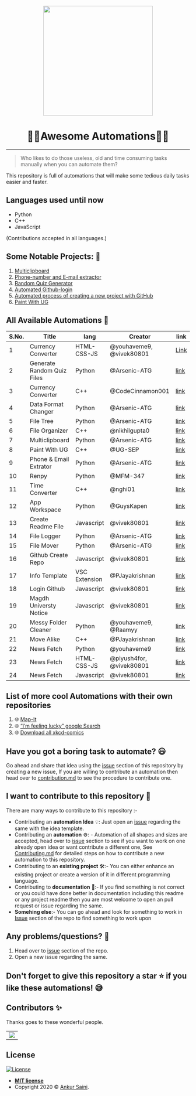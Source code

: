 <p align="center">
<img src="https://cdn-images-1.medium.com/v2/resize:fit:1600/1*1hT23VteSYhRbOaUtCcuEg.gif" height="300" />
</p>

  <h1 align="center">👩‍💻Awesome Automations👨‍💻</h1>
  
---

> Who likes to do those useless, old and time consuming tasks manually when you can automate them?

This repository is full of automations that will make some tedious daily tasks easier and faster.

## Languages used until now

- Python
- C++
- JavaScript

(Contributions accepted in all languages.)

## Some Notable Projects: 🧐

1. [Multiclipboard](https://github.com/Arsenic-ATG/Awesome-Automations/tree/master/Automations/Multiclipboard)
2. [Phone-number and E-mail extractor](https://github.com/Arsenic-ATG/Awesome-Automations/tree/master/Automations/Phone%20%26%20Email%20Extrator)
3. [Random Quiz Generator](https://github.com/Arsenic-ATG/Awesome-Automations/tree/master/Automations/Generating%20Random%20Quiz%20Files)
4. [Automated Github-login](https://github.com/Arsenic-ATG/Awesome-Automations/tree/master/Automations/login-github)
5. [Automated process of creating a new project with GitHub](https://github.com/Arsenic-ATG/Awesome-Automations/tree/master/Automations/github-create-repo)
6. [Paint With UG](https://github.com/Arsenic-ATG/Awesome-Automations/tree/master/Automations/Paint%20With%20UG)

## All Available Automations 📜

| S.No. | Title                      | lang          | Creator                  | link                                                                                                                  |
| ----- | -------------------------- | ------------- | ------------------------ | --------------------------------------------------------------------------------------------------------------------- |
| 1     | Currency Converter         | HTML-CSS-JS   | @youhaveme9, @vivek80801 | [Link](https://github.com/Arsenic-ATG/Awesome-Automations/tree/master/Automations/Currency-converter)                 |
| 2     | Generate Random Quiz Files | Python        | @Arsenic-ATG             | [link](https://github.com/Arsenic-ATG/Awesome-Automations/tree/master/Automations/Generating%20Random%20Quiz%20Files) |
| 3     | Currency Converter         | C++           | @CodeCinnamon001         | [link](https://github.com/Arsenic-ATG/Awesome-Automations/tree/master/Automations/currency-converter)                 |
| 4     | Data Format Changer        | Python        | @Arsenic-ATG             | [link](https://github.com/Arsenic-ATG/Awesome-Automations/tree/master/Automations/Date%20Format%20Changer)            |
| 5     | File Tree                  | Python        | @Arsenic-ATG             | [link](https://github.com/Arsenic-ATG/Awesome-Automations/tree/master/Automations/File%20Tree)                        |
| 6     | File Organizer             | C++           | @nikhilgupta0            | [link](https://github.com/Arsenic-ATG/Awesome-Automations/tree/master/Automations/File_Organizer)                     |
| 7     | Multiclipboard             | Python        | @Arsenic-ATG             | [link](https://github.com/Arsenic-ATG/Awesome-Automations/tree/master/Automations/Multiclipboard)                     |
| 8     | Paint With UG              | C++           | @UG-SEP                  | [link](https://github.com/Arsenic-ATG/Awesome-Automations/tree/master/Automations/Paint%20With%20UG)                  |
| 9     | Phone & Email Extrator     | Python        | @Arsenic-ATG             | [link](https://github.com/Arsenic-ATG/Awesome-Automations/tree/master/Automations/Phone%20%26%20Email%20Extrator)     |
| 10    | Renpy                      | Python        | @MFM-347                 | [link](https://github.com/Arsenic-ATG/Awesome-Automations/tree/master/Automations/RenPy)                              |
| 11    | Time Converter             | C++           | @nghi01                  | [link](https://github.com/Arsenic-ATG/Awesome-Automations/tree/master/Automations/TimeConverter)                      |
| 12    | App Workspace              | Python        | @GuysKapen               | [link](https://github.com/Arsenic-ATG/Awesome-Automations/tree/master/Automations/app-workspace)                      |
| 13    | Create Readme File         | Javascript    | @vivek80801              | [link](https://github.com/Arsenic-ATG/Awesome-Automations/tree/master/Automations/createReadmeFile)                   |
| 14    | File Logger                | Python        | @Arsenic-ATG             | [link](https://github.com/Arsenic-ATG/Awesome-Automations/tree/master/Automations/file%20logger)                      |
| 15    | File Mover                 | Python        | @Arsenic-ATG             | [link](https://github.com/Arsenic-ATG/Awesome-Automations/tree/master/Automations/file%20mover)                       |
| 16    | Github Create Repo         | Javascript    | @vivek80801              | [link](https://github.com/Arsenic-ATG/Awesome-Automations/tree/master/Automations/github-create-repo)                 |
| 17    | Info Template              | VSC Extension | @PJayakrishnan           | [link](https://github.com/Arsenic-ATG/Awesome-Automations/tree/master/Automations/info-template)                      |
| 18    | Login Github               | Javascript    | @vivek80801              | [link](https://github.com/Arsenic-ATG/Awesome-Automations/tree/master/Automations/login-github)                       |
| 19    | Magdh Universty Notice     | Javascript    | @vivek80801              | [link](https://github.com/Arsenic-ATG/Awesome-Automations/tree/master/Automations/magdh-universty-notice)             |
| 20    | Messy Folder Cleaner       | Python        | @youhaveme9, @Raamyy     | [link](https://github.com/Arsenic-ATG/Awesome-Automations/tree/master/Automations/messy-folder-cleaner)               |
| 21    | Move Alike                 | C++           | @PJayakrishnan           | [link](https://github.com/Arsenic-ATG/Awesome-Automations/tree/master/Automations/move_alike)                         |
| 22    | News Fetch                 | Python        | @youhaveme9              | [link](https://github.com/Arsenic-ATG/Awesome-Automations/tree/master/Automations/newsFetch-python)                   |
| 23    | News Fetch                 | HTML-CSS-JS   | @piyush4for, @vivek80801 | [link](https://github.com/Arsenic-ATG/Awesome-Automations/tree/master/Automations/newsFetch)                          |
| 24    | News Fetch                 | Javascript    | @vivek80801              | [link](https://github.com/Arsenic-ATG/Awesome-Automations/tree/master/Automations/organise-imports-in-javascript)     |

## List of more cool Automations with their own repositories

1. 🌐 [Map-It](https://github.com/Arsenic-ATG/Map-It)
2. 🌐 [“I’m feeling lucky” google Search](https://github.com/Arsenic-ATG/I-am-Feeling-Lucky)
3. 🌐 [Download all xkcd-comics](https://github.com/Arsenic-ATG/xkcd-comics)

## Have you got a boring task to automate? 😃

Go ahead and share that idea using the [issue](https://github.com/Arsenic-ATG/Awesome-Automations/issues) section of this repository by creating a new issue, If you are willing to contribute an automation then head over to [contribution.md](https://github.com/Arsenic-ATG/Awesome-Automations/blob/master/CONTRIBUTING.md) to see the procedure to contribute one.

## I want to contribute to this repository 🤩

There are many ways to contribute to this repository :-

- Contributing an **automation Idea** 💡: Just open an [issue](https://github.com/Arsenic-ATG/Awesome-Automations/issues) regarding the same with the idea template.
- Contributing an **automation** ⚙️: - Automation of all shapes and sizes are accepted, head over to [issue](https://github.com/Arsenic-ATG/Awesome-Automations/issues) section to see if you want to work on one already open idea or want contribute a different one, See [Contributing.md](https://github.com/Arsenic-ATG/Awesome-Automations/blob/master/CONTRIBUTING.md) for detailed steps on how to contribute a new automation to this repository.
- Contributing to an **existing project** 🛠:- You can either enhance an existing project or create a version of it in different programming language.
- Contributing to **documentation** 📄:- If you find something is not correct or you could have done better in documentation including this readme or any project readme then you are most welcome to open an pull request or issue regarding the same.
- **Somehing else**:- You can go ahead and look for something to work in [Issue](https://github.com/Arsenic-ATG/Awesome-Automations/issues) section of the repo to find something to work upon

## Any problems/questions? 🤔

1. Head over to [issue](https://github.com/Arsenic-ATG/Awesome-Automations/issues) section of the repo.
2. Open a new issue regarding the same.

## Don't forget to give this repository a star ⭐️ if you like these automations! 😅

## Contributors ✨

Thanks goes to these wonderful people.

<table>
	<tr>
		<td>
			<a href="https://github.com/Arsenic-ATG/Awesome-Automations/graphs/contributors">
  <img src="https://contrib.rocks/image?repo=Arsenic-ATG/Awesome-Automations" />
</a>
		</td>
	</tr>
</table>

## License

[![License](http://img.shields.io/:license-mit-blue.svg?style=flat-square)](http://badges.mit-license.org)

- **[MIT license](http://opensource.org/licenses/mit-license.php)**
- Copyright 2020 © <a href="https://github.com/Arsenic-ATG" target="_blank">Ankur Saini</a>.
